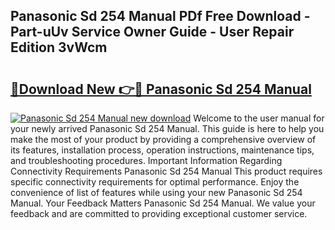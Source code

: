 ## Panasonic Sd 254 Manual PDf Free Download - Part-uUv Service Owner Guide - User Repair Edition 3vWcm

# <h2><a href="http://cf18985.oget.top/?id=Panasonic+Sd+254+Manual">🔗Download New 👉🔴 Panasonic Sd 254 Manual</a></h2>

[![Panasonic Sd 254 Manual new download](https://i.imgur.com/5g1atiW.png)](http://cf18985.oget.top/?id=Panasonic+Sd+254+Manual)
Welcome to the user manual for your newly arrived Panasonic Sd 254 Manual. This guide is here to help you make the most of your product by providing a comprehensive overview of its features, installation process, operation instructions, maintenance tips, and troubleshooting procedures. Important Information Regarding Connectivity Requirements Panasonic Sd 254 Manual This product requires specific connectivity requirements for optimal performance. Enjoy the convenience of list of features while using your new Panasonic Sd 254 Manual. Your Feedback Matters Panasonic Sd 254 Manual. We value your feedback and are committed to providing exceptional customer service.
